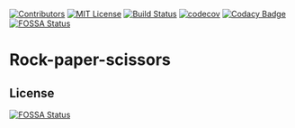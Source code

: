 [![Contributors][contributors-shield]][contributors-url]
[![MIT License][license-shield]][license-url]
[![Build Status][build-shield]][build-url]
[![codecov][codecov-shield]][codecov-url]
[![Codacy Badge][codacy-shield]][codacy-url]
[![FOSSA Status][fossa-shield]][fossa-url]

# Rock-paper-scissors

## License
[![FOSSA Status][fossa-large]][fossa-badge]

[contributors-shield]: https://img.shields.io/github/contributors/MathiasReker/Rock-paper-scissors.svg

[contributors-url]: https://github.com/MathiasReker/Rock-paper-scissors/graphs/contributors

[license-shield]: https://img.shields.io/github/license/MathiasReker/Rock-paper-scissors.svg

[license-url]: https://github.com/MathiasReker/Rock-paper-scissors/blob/develop/LICENSE

[build-shield]: https://travis-ci.com/MathiasReker/Rock-paper-scissors.svg?branch=develop

[build-url]: https://travis-ci.com/MathiasReker/Rock-paper-scissors

[codecov-shield]: https://codecov.io/gh/MathiasReker/Rock-paper-scissors/branch/develop/graph/badge.svg?token=Y1CGFZUB9O

[codecov-url]: https://codecov.io/gh/MathiasReker/Rock-paper-scissors

[codacy-shield]: https://app.codacy.com/project/badge/Grade/66d7adf901b9461d83ee72be9db56460

[codacy-url]: https://www.codacy.com/gh/MathiasReker/Rock-paper-scissors/dashboard?utm_source=github.com&amp;utm_medium=referral&amp;utm_content=MathiasReker/Rock-paper-scissors&amp;utm_campaign=Badge_Grade

[fossa-shield]: https://app.fossa.com/api/projects/git%2Bgithub.com%2FMathiasReker%2FRock-paper-scissors.svg?type=shield

[fossa-url]: https://app.fossa.com/projects/git%2Bgithub.com%2FMathiasReker%2FRock-paper-scissors?ref=badge_shield

[fossa-large]: https://app.fossa.com/api/projects/git%2Bgithub.com%2FMathiasReker%2FRock-paper-scissors.svg?type=large

[fossa-badge]: https://app.fossa.com/projects/git%2Bgithub.com%2FMathiasReker%2FRock-paper-scissors?ref=badge_large